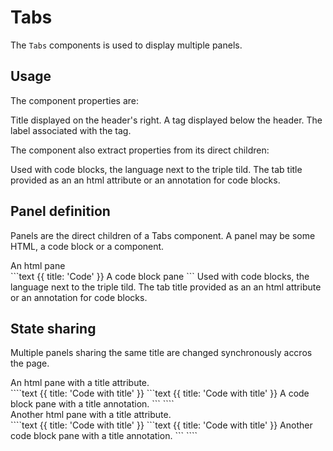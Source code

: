 
# Tabs

The `Tabs` components is used to display multiple panels.

## Usage

The component properties are:

<Properties>
  <Property name="title" type="string, optional">
    Title displayed on the header's right.
  </Property>
  <Property name="tag" type="string, optional">
    A tag displayed below the header.
  </Property>
  <Property name="label" type="string, optional">
    The label associated with the tag.
  </Property>
</Properties>

The component also extract properties from its direct children:

<Properties>
  <Property name="Language" type="string">
    Used with code blocks, the language next to the triple tild.
  </Property>
  <Property name="title" type="string, optional">
    The tab title provided as an an html attribute or an annotation for code blocks.
  </Property>
</Properties>

## Panel definition

Panels are the direct children of a Tabs component. A panel may be some HTML, a code block or a component.

<Tabs>
<div title="html">
  An html pane
</div>
```text {{ title: 'Code' }}
A code block pane
```
<Properties title="Component">
  <Property name="Language" type="string">
    Used with code blocks, the language next to the triple tild.
  </Property>
  <Property name="title" type="string, optional">
    The tab title provided as an an html attribute or an annotation for code blocks.
  </Property>
</Properties>
</Tabs>

## State sharing

Multiple panels sharing the same title are changed synchronously accros the page.

<Tabs>
  <div title="html">
    An html pane with a title attribute.
  </div>
  ````text {{ title: 'Code with title' }}
  ```text {{ title: 'Code with title' }}
  A code block pane with a title annotation.
  ```
  ````
</Tabs>

<Tabs>
  <div title="html">
    Another html pane with a title attribute.
  </div>
  ````text {{ title: 'Code with title' }}
  ```text {{ title: 'Code with title' }}
  Another code block pane with a title annotation.
  ```
  ````
</Tabs>
